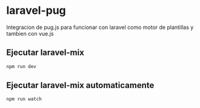 # laravel-pug
Integracion de pug.js para funcionar con laravel como motor de plantillas y tambien con vue.js

## Ejecutar laravel-mix
```cmd
npm run dev
```

## Ejecutar laravel-mix automaticamente
```cmd
npm run watch
```
